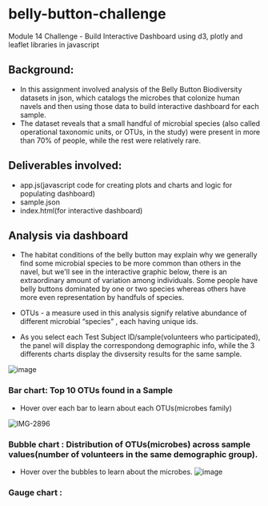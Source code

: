 # belly-button-challenge
Module 14 Challenge - Build Interactive Dashboard using d3, plotly and leaflet libraries in javascript

## Background: 
  - In this assignment involved analysis of the Belly Button Biodiversity datasets in json, which catalogs the microbes that colonize human navels and then using those data to build interactive dashboard for each sample. 
  - The dataset reveals that a small handful of microbial species (also called operational taxonomic units, or OTUs, in the study) were present in more than 70% of people, while the rest were relatively rare.

## Deliverables involved: 
  - app.js(javascript code for creating plots and charts and logic for populating dashboard)
  - sample.json 
  - index.html(for interactive dashboard)

## Analysis via dashboard

  - The habitat conditions of the belly button may explain why we generally find some microbial species to be more common than others in the navel, but we'll see in the interactive graphic below, there is an extraordinary                   amount of variation among individuals. Some people have belly buttons dominated by one or two species whereas others have more even representation by handfuls of species.
  - OTUs - a measure used in this analysis signify relative abundance of different microbial “species” , each having unique ids. 
  
  - As you select each Test Subject ID/sample(volunteers who participated), the panel will display the correspondong demographic info, 
    while the 3 differents charts display the divsersity results for the same sample. 
   
   ![image](https://github.com/BijoyetaK/belly-button-challenge/assets/126313924/ddbe3340-79ca-4006-ba11-7678b0624fb6)


  ### Bar chart: Top 10 OTUs found in a Sample
  
  - Hover over each bar to learn about each OTUs(microbes family)
   
   ![IMG-2896](https://github.com/BijoyetaK/belly-button-challenge/assets/126313924/8b40f279-1407-4d50-ab3e-40b0a2daf4c6)

  ### Bubble chart : Distribution of OTUs(microbes) across sample values(number of volunteers in the same demographic group).
  
  - Hover over the bubbles to learn about the microbes. 
   ![image](https://github.com/BijoyetaK/belly-button-challenge/assets/126313924/2fffd2e2-a24a-4a7b-9f76-ee6dc3661643)
   
  ### Gauge chart : 
  
  


  
  

  
  


